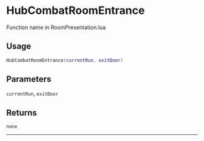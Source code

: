 # HubCombatRoomEntrance
Function name in RoomPresentation.lua
## Usage
```lua
HubCombatRoomEntrance(currentRun, exitDoor)
```
## Parameters
`currentRun`, `exitDoor`
## Returns
`none`

---